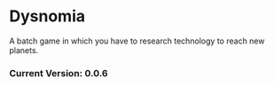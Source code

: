 # Dysnomia
A batch game in which you have to research technology to reach new planets.
### Current Version: 0.0.6
